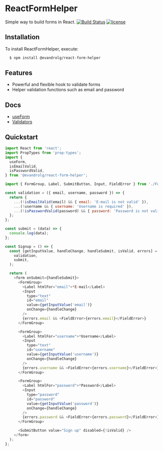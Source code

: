 # ReactFormHelper
Simple way to build forms in React.
[![Build Status](https://travis-ci.org/EvandroLG/ReactFormHelper.svg?branch=master)](https://travis-ci.org/EvandroLG/ReactFormHelper)
[![license](https://badgen.now.sh/badge/license/MIT)](./LICENSE)

## Installation
To install ReactFormHelper, execute:

```sh
  $ npm install @evandrolg/react-form-helper
```

## Features
- Powerful and flexible hook to validate forms
- Helper validation functions such as email and password

## Docs
- [useForm](https://github.com/EvandroLG/ReactFormHelper/wiki/useForm)
- [Validators](https://github.com/EvandroLG/ReactFormHelper/wiki/Validators)

## Quickstart
```js
import React from 'react';
import PropTypes from 'prop-types';
import {
  useForm,
  isEmailValid,
  isPasswordValid,
} from '@evandrolg/react-form-helper';

import { FormGroup, Label, SubmitButton, Input, FieldError } from './Form';

const validation = ({ email, username, password }) => {
  return {
    ...(!isEmailValid(email) && { email: 'E-mail is not valid' }),
    ...(!username && { username: 'Username is required' }),
    ...(!isPasswordValid(password) && { password: 'Password is not valid' }),
  };
};

const submit = (data) => {
  console.log(data);
};

const Signup = () => {
  const [getInputValue, handleChange, handleSubmit, isValid, errors] = useForm(
    validation,
    submit,
  );

  return (
    <form onSubmit={handleSubmit}>
      <FormGroup>
        <Label htmlFor="email">*E-mail</Label>
        <Input
          type="text"
          id="email"
          value={getInputValue('email')}
          onChange={handleChange}
        />
        {errors.email && <FieldError>{errors.email}</FieldError>}
      </FormGroup>

      <FormGroup>
        <Label htmlFor="username">*Username</Label>
        <Input
          type="text"
          id="username"
          value={getInputValue('username')}
          onChange={handleChange}
        />
        {errors.username && <FieldError>{errors.username}</FieldError>}
      </FormGroup>

      <FormGroup>
        <Label htmlFor="password">*Password</Label>
        <Input
          type="password"
          id="password"
          value={getInputValue('password')}
          onChange={handleChange}
        />
        {errors.password && <FieldError>{errors.password}</FieldError>}
      </FormGroup>

      <SubmitButton value="Sign up" disabled={!isValid} />
    </form>
  );
};
```
